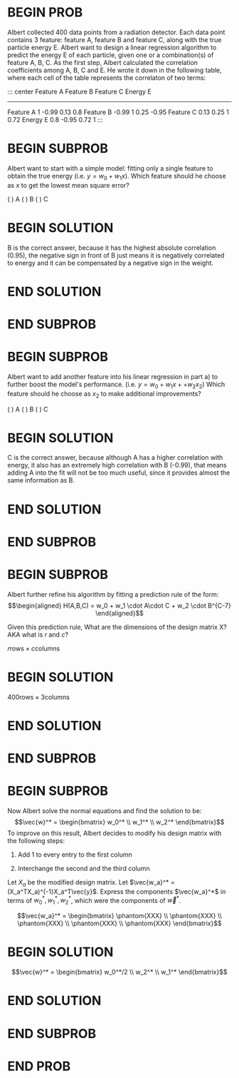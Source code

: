 # BEGIN PROB

Albert collected 400 data points from a radiation detector.
Each data point contains 3 feature: feature A, feature B and feature C,
along with the true particle energy E. Albert want to design a linear
regression algorithm to predict the energy E of each particle, given one
or a combination(s) of feature A, B, C. As the first step, Albert
calculated the correlation coefficients among A, B, C and E. He wrote it
down in the following table, where each cell of the table represents the
correlaton of two terms:

::: center
                  Feature A   Feature B   Feature C   Energy E
  --------------- --------------- --------------- --------------- --------------
  Feature A   1               -0.99           0.13            0.8
  Feature B   -0.99           1               0.25            -0.95
  Feature C   0.13            0.25            1               0.72
  Energy E    0.8             -0.95           0.72            1
:::

# BEGIN SUBPROB

Albert want to start with a simple model: fitting only a single
feature to obtain the true energy (i.e. $y = w_0+w_1 x$). Which feature
should he choose as $x$ to get the lowest mean square error?

( ) A
( ) B
( ) C

# BEGIN SOLUTION

B is the correct answer, because it has the highest absolute correlation
(0.95), the negative sign in front of B just means it is negatively
correlated to energy and it can be compensated by a negative sign in the
weight.

# END SOLUTION

# END SUBPROB

# BEGIN SUBPROB

Albert want to add another feature into his linear regression in
part a) to further boost the model's performance. (i.e.
$y = w_0+w_1 x + +w_2 x_2$) Which feature should he choose as $x_2$ to
make additional improvements?

( ) A
( ) B
( ) C

# BEGIN SOLUTION

C is the correct answer, because although A has a higher correlation
with energy, it also has an extremely high correlation with B (-0.99),
that means adding A into the fit will not be too much useful, since it
provides almost the same information as B.

# END SOLUTION

# END SUBPROB

# BEGIN SUBPROB

Albert further refine his algorithm by fitting a prediction rule of the
form: $$\begin{aligned}
H(A,B,C) = w_0 + w_1 \cdot A\cdot C + w_2 \cdot B^{C-7}
\end{aligned}$$

Given this prediction rule, What are the dimensions of the design
matrix X? AKA what is $r$ and $c$?

$r \text{rows} \times c \text{columns}$

# BEGIN SOLUTION

$400 \text{rows} \times 3 \text{columns}$

# END SOLUTION

# END SUBPROB

# BEGIN SUBPROB

Now Albert solve the normal equations and find the solution to be:
$$\vec{w}^* = \begin{bmatrix} w_0^* \\ w_1^* \\ w_2^*  \end{bmatrix}$$
To improve on this result, Albert decides to modify his design matrix
with the following steps:

1.  Add 1 to every entry to the first column

2.  Interchange the second and the third column

Let $X_a$ be the modified design matrix. Let
$\vec{w_a}^* = (X_a^TX_a)^{-1}X_a^T\vec{y}$. Express the components
$\vec{w_a}^*$ in terms of $w_0^*, w_1^*, w_2^*$, which were the
components of $\vec{w}^*$.

$$\vec{w_a}^* = \begin{bmatrix} \phantom{XXX} \\ \phantom{XXX} \\ \phantom{XXX} \\ \phantom{XXX} \\ \phantom{XXX} \end{bmatrix}$$

# BEGIN SOLUTION

$$\vec{w}^* = \begin{bmatrix} w_0^*/2 \\ w_2^* \\ w_1^*  \end{bmatrix}$$

# END SOLUTION

# END SUBPROB

# END PROB